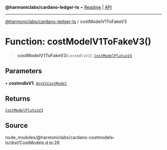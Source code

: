 **@harmoniclabs/cardano-ledger-ts** • [Readme](../README.md) \| [API](../globals.md)

***

[@harmoniclabs/cardano-ledger-ts](../README.md) / costModelV1ToFakeV3

# Function: costModelV1ToFakeV3()

> **costModelV1ToFakeV3**(`costmdlsV1`): [`CostModelPlutusV3`](../interfaces/CostModelPlutusV3.md)

## Parameters

• **costmdlsV1**: [`AnyV1CostModel`](../type-aliases/AnyV1CostModel.md)

## Returns

[`CostModelPlutusV3`](../interfaces/CostModelPlutusV3.md)

## Source

node\_modules/@harmoniclabs/cardano-costmodels-ts/dist/CostModels.d.ts:28
